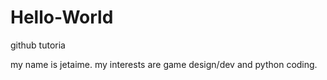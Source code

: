 # Hello-World
github tutoria

my name is jetaime. my interests are game design/dev and python coding.
